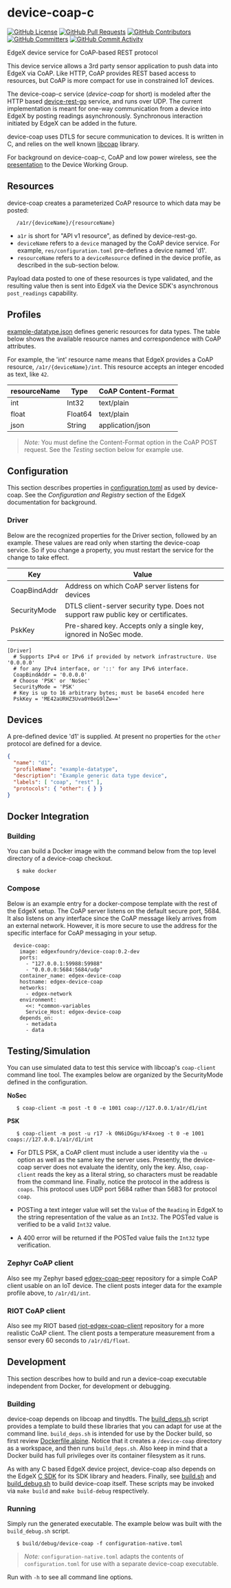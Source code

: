 # device-coap-c
[![GitHub License](https://img.shields.io/github/license/edgexfoundry/device-coap-c)](https://choosealicense.com/licenses/apache-2.0/) [![GitHub Pull Requests](https://img.shields.io/github/issues-pr-raw/edgexfoundry/device-coap-c)](https://github.com/edgexfoundry/device-coap-c/pulls) [![GitHub Contributors](https://img.shields.io/github/contributors/edgexfoundry/device-coap-c)](https://github.com/edgexfoundry/device-coap-c/contributors) [![GitHub Committers](https://img.shields.io/badge/team-committers-green)](https://github.com/orgs/edgexfoundry/teams/device-coap-c-committers/members) [![GitHub Commit Activity](https://img.shields.io/github/commit-activity/m/edgexfoundry/device-coap-c)](https://github.com/edgexfoundry/device-coap-c/commits)


EdgeX device service for CoAP-based REST protocol

This device service allows a 3rd party sensor application to push data into EdgeX via CoAP. Like HTTP, CoAP provides REST based access to resources, but CoAP is more compact for use in constrained IoT devices.

The device-coap-c service (_device-coap_ for short) is modeled after the HTTP based [device-rest-go](https://github.com/edgexfoundry/device-rest-go) service, and runs over UDP. The current implementation is meant for one-way communication from a device into EdgeX by posting readings asynchronously. Synchronous interaction initiated by EdgeX can be added in the future.

device-coap uses DTLS for secure communication to devices. It is written in C, and relies on the well known [libcoap](https://libcoap.net/) library.

For background on device-coap-c, CoAP and low power wireless, see the [presentation](https://zoom.us/rec/share/N2Uh7C9qScsj32bs0T8aNF4VPPOuFSypnhQp3g2LmSFfOA16giRq9gwqpGvNb1HX.kknLyNV7Rj72mPms?startTime=1602514686000) to the Device Working Group.

## Resources

device-coap creates a parameterized CoAP resource to which data may be posted:

```
   /a1r/{deviceName}/{resourceName}
```

- `a1r` is short for "API v1 resource", as defined by device-rest-go.
- `deviceName` refers to a `device` managed by the CoAP device service. For example, `res/configuration.toml` pre-defines a device named 'd1'.
- `resourceName` refers to a `deviceResource` defined in the device profile, as described in the sub-section below.

Payload data posted to one of these resources is type validated, and the resulting value then is sent into EdgeX via the Device SDK's asynchronous `post_readings` capability.

## Profiles

[example-datatype.json](./res/profiles/example-datatype.json) defines  generic resources for data types. The table below shows the available resource names and correspondence with CoAP attributes. 

For example, the 'int' resource name means that EdgeX provides a CoAP resource, `/a1r/{deviceName}/int`. This resource accepts an integer encoded as text, like `42`.

| resourceName | Type   | CoAP Content-Format|
|---------|--------|---------------------------------------|
| int     | Int32  | text/plain                            |
| float   | Float64| text/plain                            |
| json    | String | application/json                      |

>_Note:_ You must define the Content-Format option in the CoAP POST request. See the _Testing_ section below for example use.


## Configuration

This section describes properties in [configuration.toml](./res/configuration.toml) as used by device-coap. See the _Configuration and Registry_ section of the EdgeX documentation for background.

### Driver

Below are the recognized properties for the Driver section, followed by an example. These values are read only when starting the device-coap service. So if you change a property, you must restart the service for the change to take effect.


| Key         | Value                                                                             |
|-------------|-----------------------------------------------------------------------------------|
| CoapBindAddr| Address on which CoAP server listens for devices                                  |
| SecurityMode| DTLS client-server security type. Does not support raw public key or certificates.|
| PskKey      | Pre-shared key. Accepts only a single key, ignored in NoSec mode.                 |


```
[Driver]
  # Supports IPv4 or IPv6 if provided by network infrastructure. Use '0.0.0.0'
  # for any IPv4 interface, or '::' for any IPv6 interface.
  CoapBindAddr = '0.0.0.0'
  # Choose 'PSK' or 'NoSec'
  SecurityMode = 'PSK'
  # Key is up to 16 arbitrary bytes; must be base64 encoded here
  PskKey = 'ME42aURHZ3Uva0Y0eG9lZw=='
```

## Devices
A pre-defined device 'd1' is supplied. At present no properties for the `other` protocol are defined for a device.

```json
{
  "name": "d1",
  "profileName": "example-datatype",
  "description": "Example generic data type device",
  "labels": [ "coap", "rest" ],
  "protocols": { "other": { } }
}
```

## Docker Integration

### Building

You can build a Docker image with the command below from the top level directory of a device-coap checkout.

```
   $ make docker
```

### Compose

Below is an example entry for a docker-compose template with the rest of the EdgeX setup. The CoAP server listens on the default secure port, 5684. It also listens on any interface since the CoAP message likely arrives from an external network. However, it is more secure to use the address for the specific interface for CoAP messaging in your setup.

```
  device-coap:
    image: edgexfoundry/device-coap:0.2-dev
    ports:
      - "127.0.0.1:59988:59988"
      - "0.0.0.0:5684:5684/udp"
    container_name: edgex-device-coap
    hostname: edgex-device-coap
    networks:
      - edgex-network
    environment:
      <<: *common-variables
      Service_Host: edgex-device-coap
    depends_on:
      - metadata
      - data
```

## Testing/Simulation

You can use simulated data to test this service with libcoap's `coap-client` command line tool. The examples below are organized by the SecurityMode defined in the configuration.

**NoSec**
```
   $ coap-client -m post -t 0 -e 1001 coap://127.0.0.1/a1r/d1/int
```
**PSK**
```
   $ coap-client -m post -u r17 -k 0N6iDGgu/kF4xoeg -t 0 -e 1001 coaps://127.0.0.1/a1r/d1/int
```

  * For DTLS PSK, a CoAP client must include a user identity via the `-u` option as well as the same key the server uses. Presently, the device-coap server does not evaluate the identity, only the key. Also, `coap-client` reads the key as a literal string, so characters must be readable from the command line. Finally, notice the protocol in the address is `coaps`. This protocol uses UDP port 5684 rather than 5683 for protocol `coap`.

  * POSTing a text integer value will set the  `Value` of the `Reading` in EdgeX to the string representation of the value as an `Int32`. The POSTed value is verified to be a valid `Int32` value.

  * A 400 error will be returned if the POSTed value fails the `Int32` type verification.

### Zephyr CoAP client

Also see my Zephyr based [edgex-coap-peer](https://github.com/kb2ma/edgex-coap-peer) repository for a simple CoAP client usable on an IoT device. The client posts integer data for the example profile above, to `/a1r/d1/int`.

### RIOT CoAP client

Also see my RIOT based [riot-edgex-coap-client](https://github.com/kb2ma/riot-edgex-coap-client) repository for a more realistic CoAP client. The client posts a temperature measurement from a sensor every 60 seconds to `/a1r/d1/float`.

## Development

This section describes how to build and run a device-coap executable independent from Docker, for development or debugging.

### Building

device-coap depends on libcoap and tinydtls. The [build_deps.sh](scripts/build_deps.sh) script provides a template to build these libraries that you can adapt for use at the command line. `build_deps.sh` is intended for use by the Docker build, so first review [Dockerfile.alpine](scripts/Dockerfile.alpine). Notice that it creates a `/device-coap` directory as a workspace, and then runs `build_deps.sh`. Also keep in mind that a Docker build has full privileges over its container filesystem as it runs.


As with any C based EdgeX device project, device-coap also depends on the EdgeX [C SDK](https://github.com/edgexfoundry/device-sdk-c/blob/master) for its SDK library and headers. Finally, see [build.sh](scripts/build.sh) and [build_debug.sh](scripts/build_debug.sh) to build device-coap itself. These scripts may be invoked via `make build` and `make build-debug` respectively.

### Running

Simply run the generated executable. The example below was built with the `build_debug.sh` script.

```
   $ build/debug/device-coap -f configuration-native.toml
```

>_Note:_ `configuration-native.toml` adapts the contents of `configuration.toml` for use with a separate device-coap executable.

Run with `-h` to see all command line options.
